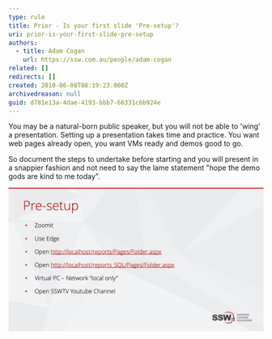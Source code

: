 ```yaml
---
type: rule
title: Prior - Is your first slide 'Pre-setup'?
uri: prior-is-your-first-slide-pre-setup
authors:
  - title: Adam Cogan
    url: https://ssw.com.au/people/adam-cogan
related: []
redirects: []
created: 2010-06-08T08:19:23.000Z
archivedreason: null
guid: d781e13a-4dae-4193-bbb7-66331c6b924e
---
```

You may be a natural-born public speaker, but you will not be able to 'wing' a presentation. Setting up a presentation takes time and practice. You want web pages already open, you want VMs ready and demos good to go.

<!--endintro-->

So document the steps to undertake before starting and you will present in a snappier fashion and not need to say the lame statement "hope the demo gods are kind to me today".

![Figure: Use a Pre-setup slide prior to the presentation and your pace will be snappier](presetup.jpg)